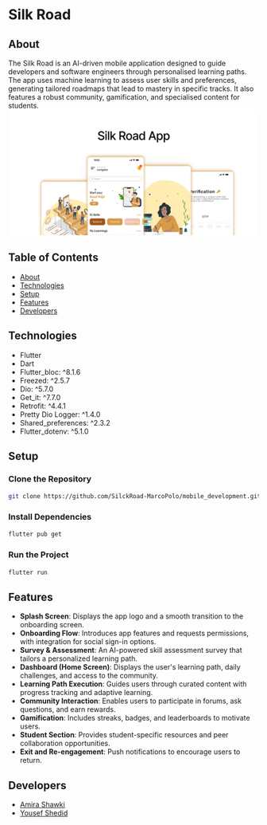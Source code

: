 # Silk Road



## About
The Silk Road is an AI-driven mobile application designed to guide developers and software engineers through personalised learning paths. The app uses machine learning to assess user skills and preferences, generating tailored roadmaps that lead to mastery in specific tracks. It also features a robust community, gamification, and specialised content for students.
![App Screens](assets/images/readme_img.jpeg)

## Table of Contents
- [About](#about)
- [Technologies](#technologies)
- [Setup](#setup)
- [Features](#features)
- [Developers](#developers)

## Technologies
- Flutter
- Dart
- Flutter_bloc: ^8.1.6
- Freezed: ^2.5.7
- Dio: ^5.7.0
- Get_it: ^7.7.0
- Retrofit: ^4.4.1
- Pretty Dio Logger: ^1.4.0
- Shared_preferences: ^2.3.2
- Flutter_dotenv: ^5.1.0

## Setup

### Clone the Repository
```bash
git clone https://github.com/SilckRoad-MarcoPolo/mobile_development.git
```
### Install Dependencies
```bash
flutter pub get

```
### Run the Project
```bash
flutter run

```
## Features
- **Splash Screen**: Displays the app logo and a smooth transition to the onboarding screen.
- **Onboarding Flow**: Introduces app features and requests permissions, with integration for social sign-in options.
- **Survey & Assessment**: An AI-powered skill assessment survey that tailors a personalized learning path.
- **Dashboard (Home Screen)**: Displays the user's learning path, daily challenges, and access to the community.
- **Learning Path Execution**: Guides users through curated content with progress tracking and adaptive learning.
- **Community Interaction**: Enables users to participate in forums, ask questions, and earn rewards.
- **Gamification**: Includes streaks, badges, and leaderboards to motivate users.
- **Student Section**: Provides student-specific resources and peer collaboration opportunities.
- **Exit and Re-engagement**: Push notifications to encourage users to return.

## Developers
- [Amira Shawki](https://github.com/amirashawki)
- [Yousef Shedid](https://github.com/yshedid)
